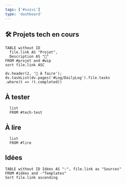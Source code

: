 ```yaml
---
tags: ['#suivi']  
type: 'dashboard'
---
```


## 🛠️ Projets tech en cours
```dataview
TABLE without ID
  file.link AS "Projet",
  Description AS "💬"
FROM #projet and #wip
sort file.link ASC
```


```dataviewjs
dv.header(2, '🦄 À faire');  
dv.taskList(dv.pages('#Log/DailyLog').file.tasks
.where(t => !t.completed))

```

## À tester
```dataview
  list
  FROM #tech-test 
```


## À lire
```dataview
  list
  FROM #lire
```

   



## Idées 
```dataview
TABLE without ID Idées AS "💡", file.link as "Sources"
FROM #idées and -"Templates"
Sort file.link ascending
```

